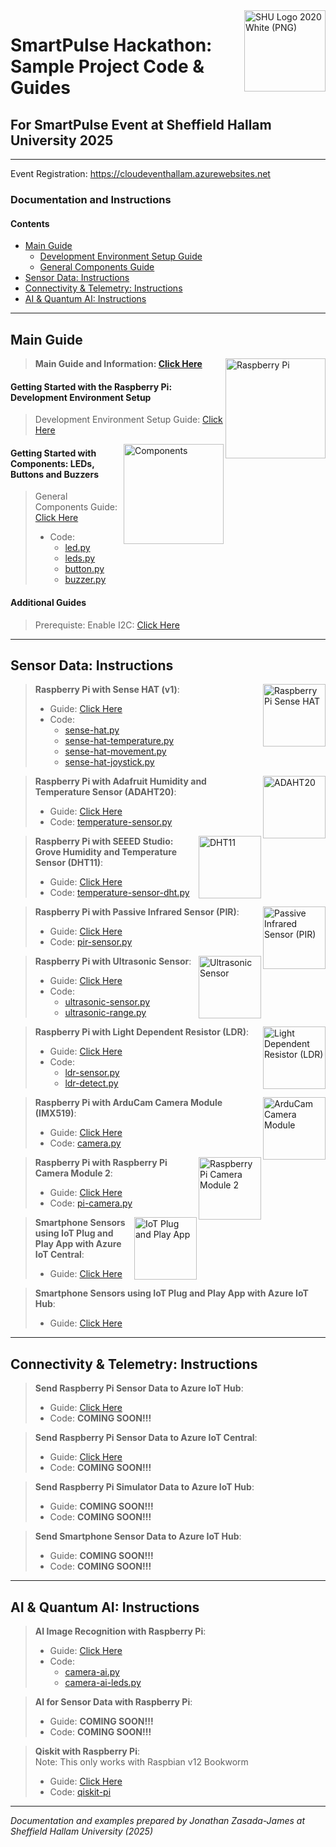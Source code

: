 <img width="130" align="right" alt="SHU Logo 2020 White (PNG)" src="https://github.com/user-attachments/assets/cd92fa07-8bc7-4f2f-bf84-a638a6b43400" />

# SmartPulse Hackathon: Sample Project Code & Guides #
## For SmartPulse Event at Sheffield Hallam University 2025 ##

------------------------------------------------------------------------

Event Registration: https://cloudeventhallam.azurewebsites.net

### Documentation and Instructions

#### Contents ####
- [Main Guide](#main-guide)
	- [Development Environment Setup Guide](#ide)
	- [General Components Guide](#components)
- [Sensor Data: Instructions](#sensors)
- [Connectivity & Telemetry: Instructions](#connectivity)
- [AI & Quantum AI: Instructions](#ai)

<hr>

<a name="main-guide"></a>
## Main Guide ## 

<img alt="Raspberry Pi" src="https://github.com/user-attachments/assets/d00dedce-6144-4f70-97ba-37ff5d37f02c" width="160"  align="right" title="Raspberry Pi">

> **Main Guide and Information: [Click Here](https://docs.google.com/document/d/1h2tSAFmBCm0hM_lOdg1HRMtnkMllKK4zkzNJHammD90/edit?usp=sharing)**

#### Getting Started with the Raspberry Pi: Development Environment Setup #### 
<a name="ide"></a>
> Development Environment Setup Guide: [Click Here](https://docs.google.com/document/d/1jmaNj-k2K4R65ugP0UThR2z19vqf1rHVt7KjEG5m96I/edit?usp=sharing)

<img alt="Components" src="https://github.com/user-attachments/assets/f163dacd-8877-4642-9828-9d23181afba6" width="160"  align="right" title="Components">

#### Getting Started with Components: LEDs, Buttons and Buzzers #### 
<a name="components"></a>	
> General Components Guide: [Click Here](https://docs.google.com/document/d/1bQy9SwE5os6BgZdQBHF2C5bPazwguYxDTPrudjNQedw/edit?usp=sharing)
> - Code:
>   - [led.py](https://github.com/jzasjam/SmartPulse/blob/main/led.py)
>   - [leds.py](https://github.com/jzasjam/SmartPulse/blob/main/leds.py)
>   - [button.py](https://github.com/jzasjam/SmartPulse/blob/main/button.py)
>   - [buzzer.py](https://github.com/jzasjam/SmartPulse/blob/main/buzzer.py)
	
						
#### Additional Guides ####						
> Prerequiste: Enable I2C: [Click Here](https://docs.google.com/document/d/1JRxyUlNvq2x4ubRcfUsW9In6IapMQ2u75k20n_KrV7U/edit?usp=sharing)

<hr>

<a name="sensors"></a>						
## Sensor Data: Instructions ##		

<img alt="Raspberry Pi Sense HAT" src="https://github.com/user-attachments/assets/901aa1bf-4020-4f2a-827b-8dfe29b84fbf"  height="100" align="right" title="Raspberry Pi Sense HAT">

> **Raspberry Pi with Sense HAT (v1)**:				
> - Guide: [Click Here](https://docs.google.com/document/d/13ptuQTUtOxBacALn7Yy3yemlTiUr5nOWhpdBOQgNvVU/edit?usp=sharing)
> - Code:
>   - [sense-hat.py](https://github.com/jzasjam/SmartPulse/blob/main/sense-hat.py)
>   - [sense-hat-temperature.py](https://github.com/jzasjam/SmartPulse/blob/main/sense-hat-temperature.py)
>   - [sense-hat-movement.py](https://github.com/jzasjam/SmartPulse/blob/main/sense-hat-movement.py)
>   - [sense-hat-joystick.py](https://github.com/jzasjam/SmartPulse/blob/main/sense-hat-joystick.py)

<img alt="ADAHT20" src="https://github.com/user-attachments/assets/ab0d915f-3a7f-4725-a150-9a68cb0ebbbf" width="100" height="100" align="right" title="Adafruit Humidity and Temperature Sensor">

> **Raspberry Pi with Adafruit Humidity and Temperature Sensor (ADAHT20)**:
> - Guide: [Click Here](https://docs.google.com/document/d/1q9Mn6okB59EjFA-D6o8bpfACr_5ZRMQfcBKuUNrUeCo/edit?usp=sharing)
> - Code: [temperature-sensor.py](https://github.com/jzasjam/SmartPulse/blob/main/temperature-sensor.py)

<img alt="DHT11" src="https://github.com/user-attachments/assets/71300b8c-3b38-4367-bf6c-1758a5d258f1" width="100" height="100" align="right" title="SEEED Studio: Grove Humidity and Temperature Sensor">

> **Raspberry Pi with SEEED Studio: Grove Humidity and Temperature Sensor (DHT11)**:
> - Guide: [Click Here](https://docs.google.com/document/d/1KP89QAXnRT4FUmtGB9H-a_4nPYdvFMehES3DNc0jgts/edit?usp=sharing)
> - Code: [temperature-sensor-dht.py](https://github.com/jzasjam/SmartPulse/blob/main/temperature-sensor-dht.py)

<img alt="Passive Infrared Sensor (PIR)" src="https://github.com/user-attachments/assets/41dab954-82e5-413a-b6db-6f6d05ce12ea" width="100" height="100" align="right" title="Passive Infrared Sensor (PIR)">

> **Raspberry Pi with Passive Infrared Sensor (PIR)**:				
> - Guide: [Click Here](https://docs.google.com/document/d/12ccI9a_OaWbOzyINU06lQ8e-NfbL6guI5kzrAqWuGmY/edit?usp=sharing)
> - Code: [pir-sensor.py](https://github.com/jzasjam/SmartPulse/blob/main/pir-sensor.py)		

<img alt="Ultrasonic Sensor" src="https://github.com/user-attachments/assets/d50f8246-ac79-4360-b7f8-842d411eb55e" width="100" height="100" align="right" title="Ultrasonic Sensor">

> **Raspberry Pi with Ultrasonic Sensor**:				
> - Guide: [Click Here](https://docs.google.com/document/d/1LFmeR4MW0x95G2gXib5MCCFvxkdLgvzbtz5cIqTLBBU/edit?usp=sharing)
> - Code:		
>   - [ultrasonic-sensor.py](https://github.com/jzasjam/SmartPulse/blob/main/ultrasonic-sensor.py)
>   - [ultrasonic-range.py](https://github.com/jzasjam/SmartPulse/blob/main/ultrasonic-range.py)

<img alt="Light Dependent Resistor (LDR)" src="https://github.com/user-attachments/assets/13880517-6d10-4de9-8f53-69d2a401b8a5" width="100" height="100" align="right" title="Light Dependent Resistor (LDR)">

> **Raspberry Pi with Light Dependent Resistor (LDR)**:
> - Guide: [Click Here](https://docs.google.com/document/d/1BZ9h3itdNL1fafVchF0Yqr2M9nRScyOUUsq_iEsDIg8/edit?usp=sharing)
> - Code:
>   - [ldr-sensor.py](https://github.com/jzasjam/SmartPulse/blob/main/ldr-sensor.py)	
>   - [ldr-detect.py](https://github.com/jzasjam/SmartPulse/blob/main/ldr-detect.py)	

<img alt="ArduCam Camera Module" src="https://github.com/user-attachments/assets/6f1cb431-70cb-46f0-96c8-d6e2ce1f9ac5" width="100" height="100" align="right" title="ArduCam Camera Module">

> **Raspberry Pi with ArduCam Camera Module (IMX519)**:
> - Guide: [Click Here](https://docs.google.com/document/d/19jREjWQucDR-Hfd1bmhLBKL5-f6aVjP2qORzBUASdYg/edit?usp=sharing)
> - Code: [camera.py](https://github.com/jzasjam/SmartPulse/blob/main/camera.py)		

<img alt="Raspberry Pi Camera Module 2" src="https://github.com/user-attachments/assets/9e6a2c97-3ac7-4b58-8b49-28ade104e3a6" width="100" height="100" align="right" title="Raspberry Pi Camera Module 2">

> **Raspberry Pi with Raspberry Pi Camera Module 2**: 		 				
> - Guide: [Click Here](https://docs.google.com/document/d/1Lh6dk54YybdQqOixGRdndgKgeBCrPigRjAdf0qV1sVA/edit?usp=sharing)
> - Code: [pi-camera.py](https://github.com/jzasjam/SmartPulse/blob/main/pi-camera.py)

<img alt="IoT Plug and Play App" src="https://github.com/user-attachments/assets/4ba6e5b3-0218-486d-b800-0d326f00fd3f" width="100" height="100" align="right" title="IoT Plug and Play App">	

> **Smartphone Sensors using IoT Plug and Play App with Azure IoT Central**:				
> - Guide: [Click Here](https://docs.google.com/document/d/1VvCn1_FQEbctKMBPlPAQlDBcCUF5senFn6JRook7AXY/edit?usp=sharing)

> **Smartphone Sensors using IoT Plug and Play App with Azure IoT Hub**:				
> - Guide: [Click Here](https://docs.google.com/document/d/1mOtLjyq3uH9ogB4_wfchXunXJzlT-LO3Lds4zGW32-s/edit?usp=sharing)

<hr>
				

<a name="connectivity"></a>
## Connectivity & Telemetry: Instructions ##		

> **Send Raspberry Pi Sensor Data to Azure IoT Hub**:				
> - Guide: [Click Here](https://docs.google.com/document/d/1-7GcfvMf7TattVU4k1VQWgt8_OgCBw0K0rvVugQgUp4/edit?usp=sharing)
> - Code: **COMING SOON!!!**

> **Send Raspberry Pi Sensor Data to Azure IoT Central**:	
> - Guide: [Click Here](https://docs.google.com/document/d/1SXGpHs6pJBztK406Afxh9otCrv8vcIZBztuNE_M1XKY/edit?usp=sharing)
> - Code: **COMING SOON!!!**		

> **Send Raspberry Pi Simulator Data to Azure IoT Hub**:
> - Guide: **COMING SOON!!!**
> - Code: **COMING SOON!!!**	

> **Send Smartphone Sensor Data to Azure IoT Hub**:		
> - Guide: **COMING SOON!!!**	
> - Code: **COMING SOON!!!**

<hr>		
		
<a name="ai"></a>				
## AI & Quantum AI: Instructions ##		

> **AI Image Recognition with Raspberry Pi**:					
> - Guide: [Click Here](https://docs.google.com/document/d/18lxfKNw0muigpo9Zrlt7ftIjcAVM_QId8fccoZ-JewQ/edit?usp=sharing)
> - Code:
>   - [camera-ai.py](https://github.com/jzasjam/SmartPulse/blob/main/camera-ai.py)
>   - [camera-ai-leds.py](https://github.com/jzasjam/SmartPulse/blob/main/camera-ai-leds.py)


> **AI for Sensor Data with Raspberry Pi**:
> - Guide: **COMING SOON!!!**
> - Code: **COMING SOON!!!**	

> **Qiskit with Raspberry Pi**:					
> Note: This only works with Raspbian v12 Bookworm			
> - Guide: [Click Here](https://docs.google.com/document/d/1qPg0w-bKS8jj-LoZmW2UQyQBSruR_vP8OgudmfjIrR4/edit?usp=sharing)
> - Code: [qiskit-pi](https://github.com/jzasjam/SmartPulse/tree/main/qiskit-pi)


------------------------------------------------------------------------------------------

*Documentation and examples prepared by Jonathan Zasada-James at Sheffield Hallam University (2025)*

